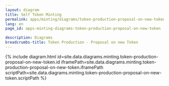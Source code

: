 ```yaml
---
layout: diagram
title: Self Token Minting
permalink: apps/minting/diagrams/token-production-proposal-on-new-token
lang: en
page_id: apps-minting-diagrams-token-production-proposal-on-new-token

description: Diagrams
breadcrumbs-title: Token Production - Proposal on new Token
---
```

{% include diagram.html id=site.data.diagrams.minting.token-production-proposal-on-new-token.id iframePath=site.data.diagrams.minting.token-production-proposal-on-new-token.iframePath scriptPath=site.data.diagrams.minting.token-production-proposal-on-new-token.scriptPath %}